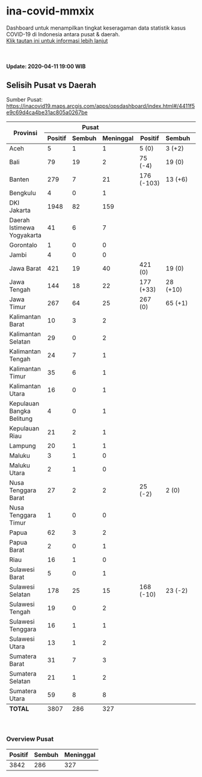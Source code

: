 # ina-covid-mmxix
Dashboard untuk menampilkan tingkat keseragaman data statistik kasus COVID-19 di Indonesia antara pusat & daerah. \
[Klik tautan ini untuk informasi lebih lanjut](INFO.md)

<br>

#### Update: 2020-04-11 19:00 WIB
## Selisih Pusat vs Daerah
Sumber Pusat: https://inacovid19.maps.arcgis.com/apps/opsdashboard/index.html#/4411f5e9c69d4ca4be31ac805a0267be
<table>
    <thead>
        <tr>
            <th rowspan=2 style="text-align:center">Provinsi</th>
            <th colspan=3 style="text-align:center">Pusat</th>
            <th colspan=4 style="text-align:center">Daerah</th>
        </tr>
        <tr>
            <th>Positif</th>
            <th>Sembuh</th>
            <th>Meninggal</th>
            <th>Positif</th>
            <th>Sembuh</th>
            <th>Meninggal</th>
            <th>Sumber</th>
        </tr>
    </thead>
    <tbody>
        <tr><td class="province">Aceh</td><td class="national-positive">5</td><td class="national-recover">1</td><td class="national-dead">1</td><td class="regional-positive">5 <span class="diff-positive">(0)</span></td><td class="regional-recover">3 <span class="diff-recover">(+2)</span></td><td class="regional-dead">1 <span class="diff-dead">(0)</span></td><td class="regional-source"><a href="https://covid19.acehprov.go.id">https://covid19.acehprov.go.id</a></td></tr>
        <tr><td class="province">Bali</td><td class="national-positive">79</td><td class="national-recover">19</td><td class="national-dead">2</td><td class="regional-positive">75 <span class="diff-positive">(-4)</span></td><td class="regional-recover">19 <span class="diff-recover">(0)</span></td><td class="regional-dead">2 <span class="diff-dead">(0)</span></td><td class="regional-source"><a href="https://infocorona.baliprov.go.id">https://infocorona.baliprov.go.id</a></td></tr>
        <tr><td class="province">Banten</td><td class="national-positive">279</td><td class="national-recover">7</td><td class="national-dead">21</td><td class="regional-positive">176 <span class="diff-positive">(-103)</span></td><td class="regional-recover">13 <span class="diff-recover">(+6)</span></td><td class="regional-dead">25 <span class="diff-dead">(+4)</span></td><td class="regional-source"><a href="https://infocorona.bantenprov.go.id">https://infocorona.bantenprov.go.id</a></td></tr>
        <tr><td class="province">Bengkulu</td><td class="national-positive">4</td><td class="national-recover">0</td><td class="national-dead">1</td><td class="regional-unknown" colspan=4></td></tr>
        <tr><td class="province">DKI Jakarta</td><td class="national-positive">1948</td><td class="national-recover">82</td><td class="national-dead">159</td><td class="regional-unknown" colspan=4></td></tr>
        <tr><td class="province">Daerah Istimewa Yogyakarta</td><td class="national-positive">41</td><td class="national-recover">6</td><td class="national-dead">7</td><td class="regional-unknown" colspan=4></td></tr>
        <tr><td class="province">Gorontalo</td><td class="national-positive">1</td><td class="national-recover">0</td><td class="national-dead">0</td><td class="regional-unknown" colspan=4></td></tr>
        <tr><td class="province">Jambi</td><td class="national-positive">4</td><td class="national-recover">0</td><td class="national-dead">0</td><td class="regional-unknown" colspan=4></td></tr>
        <tr><td class="province">Jawa Barat</td><td class="national-positive">421</td><td class="national-recover">19</td><td class="national-dead">40</td><td class="regional-positive">421 <span class="diff-positive">(0)</span></td><td class="regional-recover">19 <span class="diff-recover">(0)</span></td><td class="regional-dead">40 <span class="diff-dead">(0)</span></td><td class="regional-source"><a href="https://pikobar.jabarprov.go.id">https://pikobar.jabarprov.go.id</a></td></tr>
        <tr><td class="province">Jawa Tengah</td><td class="national-positive">144</td><td class="national-recover">18</td><td class="national-dead">22</td><td class="regional-positive">177 <span class="diff-positive">(+33)</span></td><td class="regional-recover">28 <span class="diff-recover">(+10)</span></td><td class="regional-dead">32 <span class="diff-dead">(+10)</span></td><td class="regional-source"><a href="https://corona.jatengprov.go.id">https://corona.jatengprov.go.id</a></td></tr>
        <tr><td class="province">Jawa Timur</td><td class="national-positive">267</td><td class="national-recover">64</td><td class="national-dead">25</td><td class="regional-positive">267 <span class="diff-positive">(0)</span></td><td class="regional-recover">65 <span class="diff-recover">(+1)</span></td><td class="regional-dead">26 <span class="diff-dead">(+1)</span></td><td class="regional-source"><a href="https://infocovid19.jatimprov.go.id">https://infocovid19.jatimprov.go.id</a></td></tr>
        <tr><td class="province">Kalimantan Barat</td><td class="national-positive">10</td><td class="national-recover">3</td><td class="national-dead">2</td><td class="regional-unknown" colspan=4></td></tr>
        <tr><td class="province">Kalimantan Selatan</td><td class="national-positive">29</td><td class="national-recover">0</td><td class="national-dead">2</td><td class="regional-unknown" colspan=4></td></tr>
        <tr><td class="province">Kalimantan Tengah</td><td class="national-positive">24</td><td class="national-recover">7</td><td class="national-dead">1</td><td class="regional-unknown" colspan=4></td></tr>
        <tr><td class="province">Kalimantan Timur</td><td class="national-positive">35</td><td class="national-recover">6</td><td class="national-dead">1</td><td class="regional-unknown" colspan=4></td></tr>
        <tr><td class="province">Kalimantan Utara</td><td class="national-positive">16</td><td class="national-recover">0</td><td class="national-dead">1</td><td class="regional-unknown" colspan=4></td></tr>
        <tr><td class="province">Kepulauan Bangka Belitung</td><td class="national-positive">4</td><td class="national-recover">0</td><td class="national-dead">1</td><td class="regional-unknown" colspan=4></td></tr>
        <tr><td class="province">Kepulauan Riau</td><td class="national-positive">21</td><td class="national-recover">2</td><td class="national-dead">1</td><td class="regional-unknown" colspan=4></td></tr>
        <tr><td class="province">Lampung</td><td class="national-positive">20</td><td class="national-recover">1</td><td class="national-dead">1</td><td class="regional-unknown" colspan=4></td></tr>
        <tr><td class="province">Maluku</td><td class="national-positive">3</td><td class="national-recover">1</td><td class="national-dead">0</td><td class="regional-unknown" colspan=4></td></tr>
        <tr><td class="province">Maluku Utara</td><td class="national-positive">2</td><td class="national-recover">1</td><td class="national-dead">0</td><td class="regional-unknown" colspan=4></td></tr>
        <tr><td class="province">Nusa Tenggara Barat</td><td class="national-positive">27</td><td class="national-recover">2</td><td class="national-dead">2</td><td class="regional-positive">25 <span class="diff-positive">(-2)</span></td><td class="regional-recover">2 <span class="diff-recover">(0)</span></td><td class="regional-dead">2 <span class="diff-dead">(0)</span></td><td class="regional-source"><a href="https://corona.ntbprov.go.id">https://corona.ntbprov.go.id</a></td></tr>
        <tr><td class="province">Nusa Tenggara Timur</td><td class="national-positive">1</td><td class="national-recover">0</td><td class="national-dead">0</td><td class="regional-unknown" colspan=4></td></tr>
        <tr><td class="province">Papua</td><td class="national-positive">62</td><td class="national-recover">3</td><td class="national-dead">2</td><td class="regional-unknown" colspan=4></td></tr>
        <tr><td class="province">Papua Barat</td><td class="national-positive">2</td><td class="national-recover">0</td><td class="national-dead">1</td><td class="regional-unknown" colspan=4></td></tr>
        <tr><td class="province">Riau</td><td class="national-positive">16</td><td class="national-recover">1</td><td class="national-dead">0</td><td class="regional-unknown" colspan=4></td></tr>
        <tr><td class="province">Sulawesi Barat</td><td class="national-positive">5</td><td class="national-recover">0</td><td class="national-dead">1</td><td class="regional-unknown" colspan=4></td></tr>
        <tr><td class="province">Sulawesi Selatan</td><td class="national-positive">178</td><td class="national-recover">25</td><td class="national-dead">15</td><td class="regional-positive">168 <span class="diff-positive">(-10)</span></td><td class="regional-recover">23 <span class="diff-recover">(-2)</span></td><td class="regional-dead">14 <span class="diff-dead">(-1)</span></td><td class="regional-source"><a href="https://covid19.sulselprov.go.id">https://covid19.sulselprov.go.id</a></td></tr>
        <tr><td class="province">Sulawesi Tengah</td><td class="national-positive">19</td><td class="national-recover">0</td><td class="national-dead">2</td><td class="regional-unknown" colspan=4></td></tr>
        <tr><td class="province">Sulawesi Tenggara</td><td class="national-positive">16</td><td class="national-recover">1</td><td class="national-dead">1</td><td class="regional-unknown" colspan=4></td></tr>
        <tr><td class="province">Sulawesi Utara</td><td class="national-positive">13</td><td class="national-recover">1</td><td class="national-dead">2</td><td class="regional-unknown" colspan=4></td></tr>
        <tr><td class="province">Sumatera Barat</td><td class="national-positive">31</td><td class="national-recover">7</td><td class="national-dead">3</td><td class="regional-unknown" colspan=4></td></tr>
        <tr><td class="province">Sumatera Selatan</td><td class="national-positive">21</td><td class="national-recover">1</td><td class="national-dead">2</td><td class="regional-unknown" colspan=4></td></tr>
        <tr><td class="province">Sumatera Utara</td><td class="national-positive">59</td><td class="national-recover">8</td><td class="national-dead">8</td><td class="regional-unknown" colspan=4></td></tr>
    </tbody>
    <tfoot>
        <tr>
            <td><b>TOTAL</b></td>
            <td>3807</td>
            <td>286</td>
            <td>327</td>
            <td colspan=4></td>
        </tr>
    </tfoot>
</table>
<br>

### Overview Pusat
| Positif | Sembuh | Meninggal |
|--|--|--|
| 3842 | 286 | 327 |